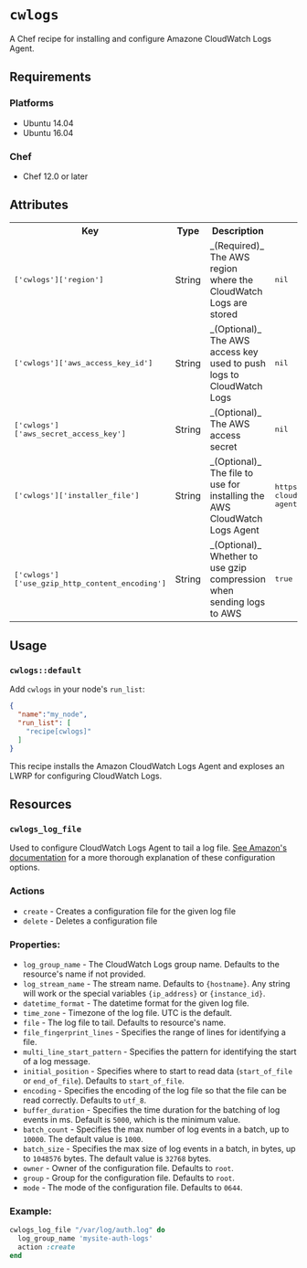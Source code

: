 # `cwlogs`

A Chef recipe for installing and configure Amazone CloudWatch Logs Agent.

## Requirements

### Platforms

- Ubuntu 14.04 
- Ubuntu 16.04

### Chef

- Chef 12.0 or later

## Attributes

<table>
  <tr>
    <th>Key</th>
    <th>Type</th>
    <th>Description</th>
    <th>Default</th>
  </tr>
  <tr>
    <td><tt>['cwlogs']['region']</tt></td>
    <td>String</td>
    <td>_(Required)_ The AWS region where the CloudWatch Logs are stored</td>
    <td><tt>nil</tt></td>
  </tr>
  <tr>
    <td><tt>['cwlogs']['aws_access_key_id']</tt></td>
    <td>String</td>
    <td>_(Optional)_ The AWS access key used to push logs to CloudWatch Logs</td>
    <td><tt>nil</tt></td>
  </tr>
  <tr>
    <td><tt>['cwlogs']['aws_secret_access_key']</tt></td>
    <td>String</td>
    <td>_(Optional)_ The AWS access secret</td>
    <td><tt>nil</tt></td>
  </tr>
  <tr>
    <td><tt>['cwlogs']['installer_file']</tt></td>
    <td>String</td>
    <td>_(Optional)_ The file to use for installing the AWS CloudWatch Logs Agent</td>
    <td><tt>https://s3.amazonaws.com/aws-cloudwatch/downloads/latest/awslogs-agent-setup.py</tt></td>
  </tr>
  <tr>
    <td><tt>['cwlogs']['use_gzip_http_content_encoding']</tt></td>
    <td>String</td>
    <td>_(Optional)_ Whether to use gzip compression when sending logs to AWS</td>
    <td><tt>true</tt></td>
  </tr>
</table>

## Usage

### `cwlogs::default`

Add `cwlogs` in your node's `run_list`:

```json
{
  "name":"my_node",
  "run_list": [
    "recipe[cwlogs]"
  ]
}
```

This recipe installs the Amazon CloudWatch Logs Agent and exploses an LWRP for configuring CloudWatch Logs.

## Resources

### `cwlogs_log_file`

Used to configure CloudWatch Logs Agent to tail a log file. [See Amazon's documentation](http://docs.aws.amazon.com/AmazonCloudWatch/latest/logs/AgentReference.html) for a more thorough explanation of these configuration options.

### Actions

- `create` - Creates a configuration file for the given log file
- `delete` - Deletes a configuration file

### Properties:

- `log_group_name` - The CloudWatch Logs group name. Defaults to the resource's name if not provided.
- `log_stream_name` - The stream name. Defaults to `{hostname}`. Any string will work or the special variables `{ip_address}` or `{instance_id}`.
- `datetime_format` - The datetime format for the given log file.
- `time_zone` - Timezone of the log file. UTC is the default.
- `file` - The log file to tail. Defaults to resource's name.
- `file_fingerprint_lines` - Specifies the range of lines for identifying a file.
- `multi_line_start_pattern` - Specifies the pattern for identifying the start of a log message.
- `initial_position` - Specifies where to start to read data (`start_of_file` or `end_of_file`). Defaults to `start_of_file`.
- `encoding` - Specifies the encoding of the log file so that the file can be read correctly. Defaults to `utf_8`.
- `buffer_duration` - Specifies the time duration for the batching of log events in ms. Default is `5000`, which is the minimum value.
- `batch_count` - Specifies the max number of log events in a batch, up to `10000`. The default value is `1000`.
- `batch_size` - Specifies the max size of log events in a batch, in bytes, up to `1048576` bytes. The default value is `32768` bytes. 
- `owner` - Owner of the configuration file. Defaults to `root`.
- `group` - Group for the configuration file. Defaults to `root`.
- `mode` - The mode of the configuration file. Defaults to `0644`.

### Example:

```ruby
cwlogs_log_file "/var/log/auth.log" do
  log_group_name 'mysite-auth-logs'
  action :create
end
```
